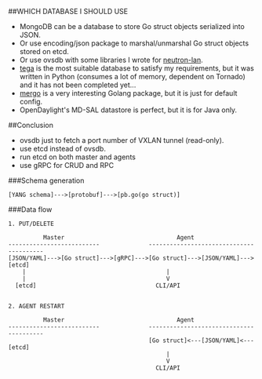 ##WHICH DATABASE I SHOULD USE

- MongoDB can be a database to store Go struct objects serialized into JSON.
- Or use encoding/json package to marshal/unmarshal Go struct objects stored on etcd.
- Or use ovsdb with some libraries I wrote for [neutron-lan](https://github.com/araobp/neutron-lan).
- [tega](https://github.com/araobp/tega) is the most suitable database to satisfy my requirements, but it was written in Python (consumes a lot of memory, dependent on Tornado) and it has not been completed yet...
- [mergo](https://github.com/imdario/mergo) is a very interesting Golang package, but it is just for default config.
- OpenDaylight's MD-SAL datastore is perfect, but it is for Java only.

##Conclusion

- ovsdb just to fetch a port number of VXLAN tunnel (read-only).
- use etcd instead of ovsdb.
- run etcd on both master and agents
- use gRPC for CRUD and RPC

###Schema generation
```
[YANG schema]--->[protobuf]--->[pb.go(go struct)]
```

###Data flow
```
1. PUT/DELETE

          Master                                Agent                    
--------------------------              ----------------------------------------
[JSON/YAML]--->[Go struct]--->[gRPC]--->[Go struct]--->[JSON/YAML]--->[etcd]
    |                                        |
    |                                        V
  [etcd]                                  CLI/API


2. AGENT RESTART

          Master                                Agent                    
--------------------------              ----------------------------------------
                                        [Go struct]<---[JSON/YAML]<---[etcd]
                                             |
                                             V
                                          CLI/API

```
